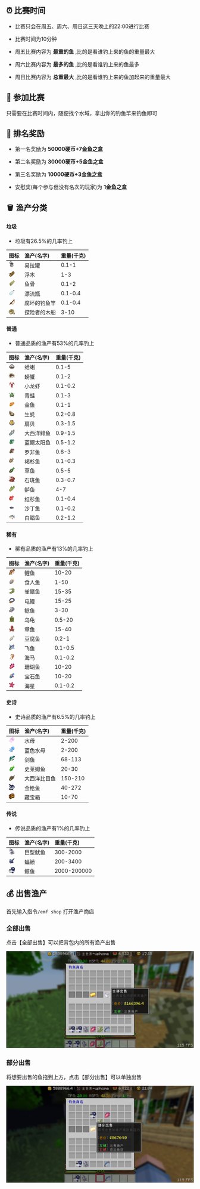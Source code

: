 ## ⏰ 比赛时间

+ 比赛只会在周五、周六、周日这三天晚上的22:00进行比赛

+ 比赛时间为10分钟

+ 周五比赛内容为 **最重的鱼** ,比的是看谁钓上来的鱼的重量最大

+ 周六比赛内容为 **最多的鱼** ,比的是看谁钓上来的鱼最多

+ 周日比赛内容为 **总重最大** ,比的是看谁钓上来的鱼加起来的重量最大

## 🎣 参加比赛

只需要在比赛时间内，随便找个水域，拿出你的钓鱼竿来钓鱼即可


## 🥇 排名奖励

+ 第一名奖励为 **50000硬币+7金鱼之盒**
+ 第二名奖励为 **30000硬币+5金鱼之盒**
+ 第三名奖励为 **10000硬币+3金鱼之盒**

+ 安慰奖(每个参与但没有名次的玩家)为 **1金鱼之盒**

## 🪣 渔产分类

<!-- tabs:start -->

#### **垃圾**

+ 垃圾有26.5%的几率钓上

| 图标                       | 渔产(名字)                  | 重量(千克)              |
| :------------------------- | :------------------------- | :--------------------- |
| ![](pics/fishing/tin_can.png ':size=100%') |易拉罐 | 0.1-1              |
| ![](pics/fishing/driftwood.png ':size=100%') |浮木 | 1-3                 |
| ![](pics/fishing/fish_bones.png ':size=100%') |鱼骨 | 0.1-2              |
| ![](pics/fishing/message_bottle.png ':size=100%') |漂流瓶 | 0.1-0.4      |
| ![](pics/fishing/rotten_rod.png ':size=100%') |腐坏的钓鱼竿 | 0.1-0.4     |
| ![](pics/fishing/birch_boat.png ':size=100%') |探险者的木船 | 3-10       |

#### **普通**

+ 普通品质的渔产有53%的几率钓上

| 图标                       | 渔产(名字)                  | 重量(千克)              |
| :------------------------- | :------------------------- | :--------------------- |
| ![](pics/fishing/clam.png ':size=100%') |蛤蜊 | 0.1-5|
| ![](pics/fishing/crab.png ':size=100%') |螃蟹 | 0.1-2|
| ![](pics/fishing/crayfish.png ':size=100%') |小龙虾 | 0.1-0.2|
| ![](pics/fishing/frog.png ':size=100%') |青蛙 | 0.1-3|
| ![](pics/fishing/goldfish.png ':size=100%') |金鱼 | 0.1-1|
| ![](pics/fishing/oyster.png ':size=100%') |生蚝 | 0.2-0.8 |
| ![](pics/fishing/scallop.png ':size=100%') |扇贝 | 0.3-1.5|
| ![](pics/fishing/atlantic_herring.png ':size=100%') |大西洋鲱鱼 | 0.9-1.5|
| ![](pics/fishing/bluegill.png ':size=100%') |蓝鳃太阳鱼 | 0.5-1.2|
| ![](pics/fishing/boulti.png ':size=100%') |罗非鱼 | 0.8-3|
| ![](pics/fishing/brown_shrooma.png ':size=100%') |褐杉鱼 | 0.1-0.3|
| ![](pics/fishing/grassfish.png ':size=100%') |草鱼 | 0.5-5|
| ![](pics/fishing/grouper.png ':size=100%') |石斑鱼 | 0.3-0.7|
| ![](pics/fishing/perch.png ':size=100%') |鲈鱼 | 4-7|
| ![](pics/fishing/red_shrooma.png ':size=100%') |红杉鱼 | 0.1-0.4|
| ![](pics/fishing/sardine.png ':size=100%') |沙丁鱼 | 0.1-0.2|
| ![](pics/fishing/white_pomfret.png ':size=100%') |白鲳鱼 | 0.2-1.2|

#### **稀有**

+ 稀有品质的渔产有13%的几率钓上

| 图标                       | 渔产(名字)                  | 重量(千克)              |
| :------------------------- | :------------------------- | :--------------------- |
| ![](pics/fishing/carp.png ':size=100%') |鲤鱼 | 10-20|
| ![](pics/fishing/piranha.png ':size=100%') |食人鱼 | 1-50|
| ![](pics/fishing/gar.png ':size=100%') |雀鳝鱼 | 15-35|
| ![](pics/fishing/eletric_eel.png ':size=100%') |电鳗 | 15-25|
| ![](pics/fishing/catfish.png ':size=100%') |鲶鱼 | 3-30|
| ![](pics/fishing/turtle.png ':size=100%') |乌龟 | 0.5-20 |
| ![](pics/fishing/octopus.png ':size=100%') |章鱼 | 15-40|
| ![](pics/fishing/tofufish.png ':size=100%') |豆腐鱼 | 0.2-1|
| ![](pics/fishing/flyfish.png ':size=100%') |飞鱼 | 0.1-0.5|
| ![](pics/fishing/sea_horse.png ':size=100%') |海马 | 0.1-0.2|
| ![](pics/fishing/coralfish.png ':size=100%') |珊瑚鱼 | 10-20       |
| ![](pics/fishing/gemfish.png ':size=100%') |宝石鱼 | 10-20       |
| ![](pics/fishing/starfishitem.png ':size=100%') |海星 | 0.1-0.2       |


#### **史诗**

+ 史诗品质的渔产有6.5%的几率钓上

| 图标                       | 渔产(名字)                  | 重量(千克)              |
| :------------------------- | :------------------------- | :--------------------- |
| ![](pics/fishing/jellyfish.png ':size=100%') |水母 | 2-200|
| ![](pics/fishing/blue_jellyfish.png ':size=100%') |蓝色水母 | 2-200|
| ![](pics/fishing/swordfish.png ':size=100%') |剑鱼 | 68-113|
| ![](pics/fishing/slimefish.png ':size=100%') |史莱姆鱼 | 20-30|
| ![](pics/fishing/atlantic_halibut.png ':size=100%') |大西洋比目鱼 | 150-210|
| ![](pics/fishing/tuna.png ':size=100%') |金枪鱼 | 40-272|
| ![](pics/fishing/treasure_chest.png ':size=100%') |藏宝箱 | 10-70|

#### **传说**

+ 传说品质的渔产有1%的几率钓上

| 图标                       | 渔产(名字)                  | 重量(千克)              |
| :------------------------- | :------------------------- | :--------------------- |
| ![](pics/fishing/calamari.png ':size=100%') |巨型鱿鱼 | 300-2000|
| ![](pics/fishing/stringray.png ':size=100%') |蝠鲼 | 200-3400|
| ![](pics/fishing/whale.png ':size=100%') |鲸鱼 | 2000-200000|

<!-- tabs:end -->

 
## 💰 出售渔产

首先输入指令`/emf shop` 打开渔产商店

### 全部出售
点击【全部出售】可以把背包内的所有渔产出售

![全部出售](pics/fishing/sellall.png)

### 部分出售
将想要出售的鱼拖到上方，点击【部分出售】可以单独出售

![部分出售](pics/fishing/sellsome.png)

<!-- ## 🪱 鱼饵

> [!warning]
> 鱼饵未来更新可能会重制(有几次崩服是由于鱼饵的问题)


目前有4种鱼饵
+ 蚯蚓
+ 虾
+ 水蛭
+ 珍珠 -->

